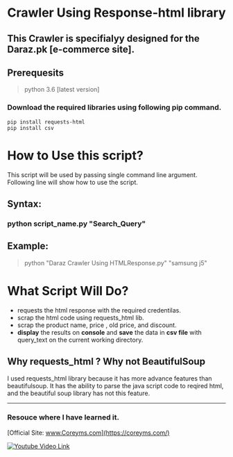 #  Crawler Using Response-html library
## This Crawler is specifialyy designed for the Daraz.pk [e-commerce site].

## Prerequesits
> python 3.6 [latest version]

### Download the required libraries using following pip command.
```
pip install requests-html
pip install csv
```
# How to Use this script?
This script will be used by passing single command line argument. Following line will show how to use the script.
## Syntax:
### python script_name.py "Search_Query"
## Example:
> python "Daraz Crawler Using HTMLResponse.py" "samsung j5"

# What Script Will Do?
* requests the html response with the required credentilas.
* scrap the html code using requests_html lib.
* scrap the product name, price , old price, and discount.
* __display__ the results on __console__ and __save__ the data in __csv file__ with query_text on the current working directory.

## Why requests_html ? Why not BeautifulSoup

I used requests_html library because it has more advance features than beautifulsoup.
It has the ability to parse the java script code to reqired html, and the beautiful soup library has not this feature.

---

### Resouce where I have learned it.
[Official Site: www.Coreyms.com](https://coreyms.com/)

[![Youtube Video Link](http://img.youtube.com/vi/a6fIbtFB46g/0.jpg)](http://www.youtube.com/watch?v=a6fIbtFB46g)
